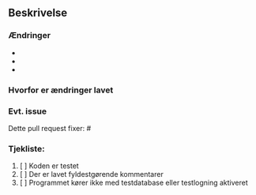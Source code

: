## Beskrivelse

### Ændringer 
-
-
-

### Hvorfor er ændringer lavet




### Evt. issue
Dette pull request fixer: #

### Tjekliste:

1. [ ] Koden er testet
2. [ ] Der er lavet fyldestgørende kommentarer
3. [ ] Programmet kører ikke med testdatabase eller testlogning aktiveret

